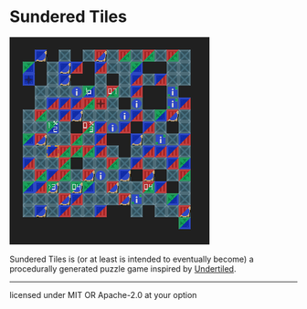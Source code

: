 # Sundered Tiles

![screenshot](/screenshot.png?raw=true "A grid of squares with various patterns, inclding some mysterious numbers and other symbols.")

Sundered Tiles is (or at least is intended to eventually become) a procedurally generated puzzle game inspired by [Undertiled](https://babisgeo.itch.io/undertiled).

____

licensed under MIT OR Apache-2.0 at your option
